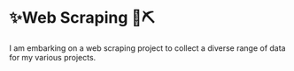 # ✨Web Scraping 💎⛏️

I am embarking on a web scraping project to collect a diverse range of data for my various projects. 
